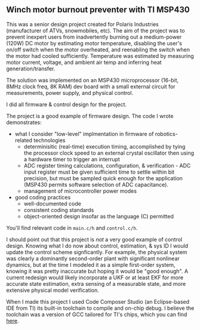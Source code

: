 ## Winch motor burnout preventer with TI MSP430 ##

This was a senior design project created for Polaris Industries (manufacturer of ATVs, snowmobiles, etc).  The aim of the project was to prevent inexpert users from inadvertently burning out a medium-power (120W) DC motor by estimating motor temperature, disabling the user's on/off switch when the motor overheated, and reenabling the switch when the motor had cooled sufficiently.  Temperature was estimated by measuring motor current, voltage, and ambient air temp and inferring heat generation/transfer.

The solution was implemented on an MSP430 microprocessor (16-bit, 8MHz clock freq, 8K RAM) dev board with a small external circuit for measurements, power supply, and physical control.

I did all firmware & control design for the project.

The project is a good example of firmware design.  The code I wrote demonstrates:
* what I consider "low-level" implmentation in firmware of robotics-related technologies
    * determinisitic (real-time) execution timing, accomplished by tying the processor clock speed to an external crystal oscillator then using a hardware timer to trigger an interrupt
    * ADC register timing calculations, configuration, & verification - ADC input register must be given sufficient time to settle within bit precision, but must be sampled quick enough for the application (MSP430 permits software selection of ADC capacitance).
    * management of microcontroller power modes
* good coding practices
    * well-documented code
    * consistent coding standards
    * object-oriented design insofar as the language \(C\) permitted

You'll find relevant code in `main.c/h` and `control.c/h`.

I should point out that this project is *not* a very good example of control design.  Knowing what I do now about control, estimation, & sys ID I would update the control scheme signficantly.  For example, the physical system was clearly a dominantly second-order plant with significant nonlinear dynamics, but at the time I modeled it as a simple first-order system, knowing it was pretty inaccurate but hoping it would be "good enough".  A current redesign would likely incorporate a UKF or at least EKF for more accurate state estimation, extra sensing of a measurable state, and more extensive physical model verification.

When I made this project I used Code Composer Studio (an Eclipse-based IDE from TI) its built-in toolchain to compile and on-chip debug.  I believe the toolchain was a version of GCC tailored for TI's chips, which you can find [here](http://www.ti.com/tool/msp430-gcc-opensource).
